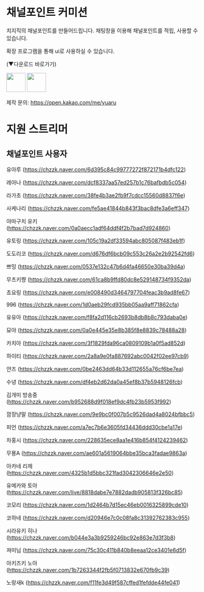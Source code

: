 # 채널포인트 커미션
치지직의 채널포인트를 만들어드립니다. 
채팅창을 이용해 채널포인트를 적립, 사용할 수 있습니다. 

확장 프로그램을 통해 ui로 사용하실 수 있습니다. 

(▼다운로드 바로가기)

[<img src="https://github.com/user-attachments/assets/c3a90776-a208-46a3-b67f-866a5996d785" height="50"/>](https://chromewebstore.google.com/detail/유아루-채널포인트-확장/dmgdnjojiaiccccioggkgkkpnoahbiag)
[<img src="https://github.com/user-attachments/assets/d12acf9d-c07f-4dfe-96c9-687f32d40a90" height="50"/>](https://addons.mozilla.org/ko/firefox/addon/%EC%9C%A0%EC%95%84%EB%A3%A8-%EC%B1%84%EB%84%90%ED%8F%AC%EC%9D%B8%ED%8A%B8-%ED%99%95%EC%9E%A5/)



제작 문의: https://open.kakao.com/me/yuaru


# 지원 스트리머
## 채널포인트 사용자
유아루 (https://chzzk.naver.com/6d395c84c99777272f872171b4dfc122)

레아나 (https://chzzk.naver.com/dcf8337aa57ed257b1c76bafbdb5c054)

라가초 (https://chzzk.naver.com/38fe4b3ae2fb9f7cdcc15560d8837f6e)

사케나리 (https://chzzk.naver.com/fe5ae41844b843f3bac8dfe3a6eff347)

야마구치 유키 (https://chzzk.naver.com/0a0aecc1adf64ddf4f2b7bad7d924860)

유토링 (https://chzzk.naver.com/105c19a2df33594abc805087f483eb1f)

도도리코 (https://chzzk.naver.com/d676df6bcb09c553c26a2e2b92542fd6)

쁘밍 (https://chzzk.naver.com/0537e132c47b6d4fa46650e30ba39d4a)

무츠키쨩 (https://chzzk.naver.com/61ca8b9ffd80dc8e529148734f9352da)

쵸요링 (https://chzzk.naver.com/e008490d3464797704feac3b9ad8fe67)

996 (https://chzzk.naver.com/1d0aeb29fcd935bb05aa9aff71862cfa)

유유아 (https://chzzk.naver.com/f8fa2d116cb2693b8db8b8c793daba0e)

묘야 (https://chzzk.naver.com/0a0e445e35e8b385f8e8839c78488a28)

카치아 (https://chzzk.naver.com/3f1829fda96ca0809109b1a0f5ad852d)

하이티 (https://chzzk.naver.com/2a8a9e0fa887692abc0042f02ee97cb9)

얀즈 (https://chzzk.naver.com/0be2463dd64b33d112655a76cf6be7ea)

수녕 (https://chzzk.naver.com/df4eb2d62da0a45ef8b37b5948126fcb)

김개미 방송중 (https://chzzk.naver.com/b952688d9f018ef9dc4fb23b5953f992)

깜장냥말 (https://chzzk.naver.com/9e9bc0f007b5c9526dad4a8024bfbbc5)

피언 (https://chzzk.naver.com/a7ec7b6e3605fd34436ddd30cbe1a17e)

차홍시 (https://chzzk.naver.com/228635ece8aa1e416b854f4124239462)

무묭A (https://chzzk.naver.com/ae601a5619064bbe35bca3fadae9863a)

아카네 리제 (https://chzzk.naver.com/4325b1d5bbc321fad3042306646e2e50)

유메카와 토아 (https://chzzk.naver.com/live/8818dabe7e7882dadb905813f326bc85)

코모리 (https://chzzk.naver.com/1d2464b7d15ec46eb0016325899cde10)

코하네 (https://chzzk.naver.com/d20946e7c0c08fa8c31392762383c955)

시라유키 히나 (https://chzzk.naver.com/b044e3a3b9259246bc92e863e7d3f3b8)

져미님 (https://chzzk.naver.com/75c30c411b840b8eeaa12ce3401e6d5f)

아키즈키 노아 (https://chzzk.naver.com/1b7263344f2fb5f0713832e670fb9c39)

노랑새k (https://chzzk.naver.com/f11fe3d49f587cffed1fefdde44fe041)

